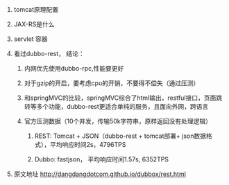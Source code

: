 1. tomcat原理配置
2. JAX-RS是什么

3. servlet 容器

4. 看过dubbo-rest， 结论：

   1. 内网优先使用dubbo-rpc,性能要更好

   2. 对于gzip的开启，要考虑cpu的开销，不要得不偿失（通过压测）

   3. 和springMVC的比较，springMVC综合了html输出，restful接口，页面跳转等多个功能，dubbo-rest更适合单纯的服务，且面向外网，跨语言

   4. 官方压测数据（10个并发，传输50k字符串，原样返回没有处理逻辑）

      1. REST: Tomcat + JSON（dubbo-rest + tomcat部署+ json数据格式），平均响应时间2s，4796TPS

      2. Dubbo: fastjson， 平均响应时间1.57s, 6352TPS

5. 原文地址 http://dangdangdotcom.github.io/dubbox/rest.html



